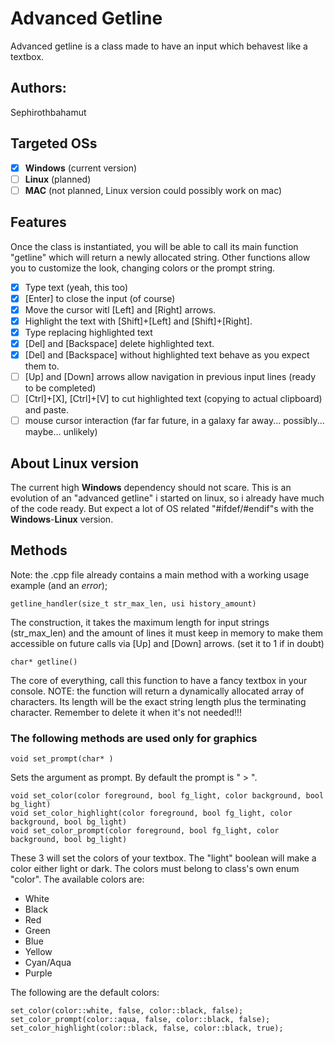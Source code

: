 # Advanced Getline
Advanced getline is a class made to have an input which behavest like a textbox.

## Authors:
Sephirothbahamut

## Targeted OSs
   - [x] **Windows** (current version)
   - [ ] **Linux** (planned)
   - [ ] **MAC** (not planned, Linux version could possibly work on mac)
   
## Features
Once the class is instantiated, you will be able to call its main function "getline" which will return a newly allocated string.
Other functions allow you to customize the look, changing colors or the prompt string.
   - [x] Type text (yeah, this too)
   - [x] [Enter] to close the input (of course)
   - [x] Move the cursor witl [Left] and [Right] arrows.
   - [x] Highlight the text with [Shift]+[Left] and [Shift]+[Right].
   - [x] Type replacing highlighted text
   - [x] [Del] and [Backspace] delete highlighted text.
   - [x] [Del] and [Backspace] without highlighted text behave as you expect them to.
   - [ ] [Up] and [Down] arrows allow navigation in previous input lines (ready to be completed)
   - [ ] [Ctrl]+[X], [Ctrl]+[V] to cut highlighted text (copying to actual clipboard) and paste.
   - [ ] mouse cursor interaction (far far future, in a galaxy far away... possibly... maybe... unlikely)
   
## About **Linux** version
The current high **Windows** dependency should not scare. This is an evolution of an "advanced getline" i started on linux, so i already have much of the code ready. But expect a lot of OS related "#ifdef/#endif"s with the **Windows**-**Linux** version.

## Methods
Note: the .cpp file already contains a main method with a working usage example (and an *error*);
```
getline_handler(size_t str_max_len, usi history_amount)
```
The construction, it takes the maximum length for input strings (str_max_len) and the amount of lines it must keep in memory to make them accessible on future calls via [Up] and [Down] arrows. (set it to 1 if in doubt)

```
char* getline()
```
The core of everything, call this function to have a fancy textbox in your console.
NOTE: the function will return a dynamically allocated array of characters. Its length will be the exact string length plus the terminating character. Remember to delete it when it's not needed!!!

### The following methods are used only for graphics
```
void set_prompt(char* )
```
Sets the argument as prompt. By default the prompt is " > ".


```
void set_color(color foreground, bool fg_light, color background, bool bg_light)
void set_color_highlight(color foreground, bool fg_light, color background, bool bg_light)
void set_color_prompt(color foreground, bool fg_light, color background, bool bg_light)
```
These 3 will set the colors of your textbox. The "light" boolean will make a color either light or dark. The colors must belong to class's own enum "color".
The available colors are:
   - White
   - Black
   - Red
   - Green
   - Blue
   - Yellow
   - Cyan/Aqua
   - Purple
   
The following are the default colors:
```
set_color(color::white, false, color::black, false);
set_color_prompt(color::aqua, false, color::black, false);
set_color_highlight(color::black, false, color::black, true);
```
	
